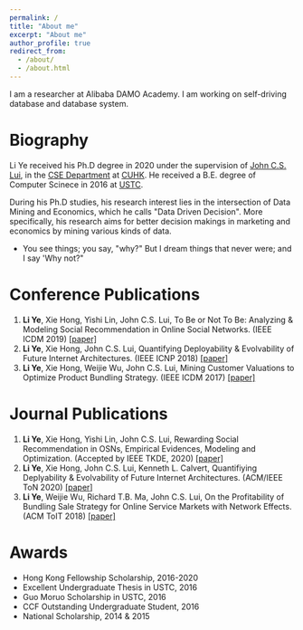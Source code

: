 ```yaml
---
permalink: /
title: "About me"
excerpt: "About me"
author_profile: true
redirect_from: 
  - /about/
  - /about.html
---
```


I am a researcher at Alibaba DAMO Academy. I am working on self-driving database and database system.

Biography
=====
Li Ye received his Ph.D degree in 2020 under the supervision of [John C.S. Lui](http://www.cse.cuhk.edu.hk/~cslui/), in the [CSE Department](https://www.cse.cuhk.edu.hk/) at [CUHK](http://www.cuhk.edu.hk/). He received a B.E. degree of Computer Scinece in 2016 at [USTC](https://www.ustc.edu.cn/).

During his Ph.D studies, his research interest lies in the intersection of Data Mining and Economics, which he calls "Data Driven Decision". More specifically, his research aims for better decision makings in marketing and economics by mining various kinds of data.

- You see things; you say, "why?" But I dream things that never were; and I say 'Why not?"


Conference Publications
=====
1. **Li Ye**, Xie Hong, Yishi Lin, John C.S. Lui, To Be or Not To Be: Analyzing & Modeling Social Recommendation in Online Social Networks. (IEEE ICDM 2019) [[paper]](https://ieeexplore.ieee.org/document/8970963)
2. **Li Ye**, Xie Hong, John C.S. Lui, Quantifying Deployability & Evolvability of Future Internet Architectures. (IEEE ICNP 2018) [[paper]]()
3. **Li Ye**, Xie Hong, Weijie Wu, John C.S. Lui, Mining Customer Valuations to Optimize Product Bundling Strategy. (IEEE ICDM 2017) [[paper]]()


Journal Publications
=====
1. **Li Ye**, Xie Hong, Yishi Lin, John C.S. Lui, Rewarding Social Recommendation in OSNs, Empirical Evidences, Modeling and Optimization. (Accepted by IEEE TKDE, 2020) [[paper]]()
2. **Li Ye**, Xie Hong, John C.S. Lui, Kenneth L. Calvert, Quantifiying Deplyability & Evolvability of Future Internet Architectures. (ACM/IEEE ToN 2020) [[paper]]()
3. **Li Ye**, Weijie Wu, Richard T.B. Ma, John C.S. Lui, On the Profitability of Bundling Sale Strategy for Online Service Markets with Network Effects. (ACM ToIT 2018) [[paper]]()


Awards
=====
* Hong Kong Fellowship Scholarship, 2016-2020
* Excellent Undergraduate Thesis in USTC, 2016
* Guo Moruo Scholarship in USTC, 2016
* CCF Outstanding Undergraduate Student, 2016
* National Scholarship, 2014 & 2015

